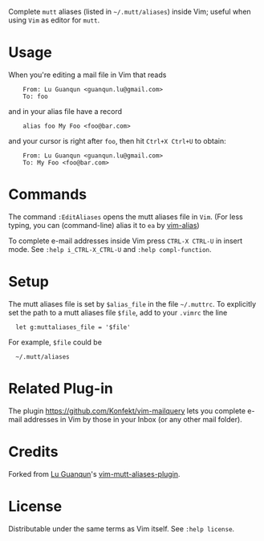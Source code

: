 Complete `mutt` aliases (listed in `~/.mutt/aliases`) inside Vim;
useful when using `Vim` as editor for `mutt`.

# Usage

When you're editing a mail file in Vim that reads
```
    From: Lu Guanqun <guanqun.lu@gmail.com>
    To: foo
```
and in your alias file have a record
```
    alias foo My Foo <foo@bar.com>
```
and your cursor is right after `foo`, then hit `Ctrl+X Ctrl+U` to obtain:
```
    From: Lu Guanqun <guanqun.lu@gmail.com>
    To: My Foo <foo@bar.com>
```
# Commands

The command `:EditAliases` opens the mutt aliases file in `Vim`.
(For less typing, you can (command-line) alias it to `ea` by [vim-alias](https://github.com/Konfekt/vim-alias))

To complete e-mail addresses inside Vim press `CTRL-X CTRL-U` in insert
mode. See `:help i_CTRL-X_CTRL-U` and `:help compl-function`.

# Setup

The mutt aliases file is set by `$alias_file` in the file `~/.muttrc`. To
explicitly set the path to a mutt aliases file `$file`, add to your `.vimrc` the line

```vim
  let g:muttaliases_file = '$file'
```

For example, `$file` could be

```
  ~/.mutt/aliases
```

# Related Plug-in

The plugin https://github.com/Konfekt/vim-mailquery lets you complete e-mail
addresses in Vim by those in your Inbox (or any other mail folder).

# Credits

Forked from [Lu Guanqun](mailto:guanqun.lu@gmail.com)'s [vim-mutt-aliases-plugin](https://github.com/guanqun/vim-mutt-aliases-plugin/tree/063a7bdd0d852a118253278721f74a053776135d).

# License

Distributable under the same terms as Vim itself.  See `:help license`.


